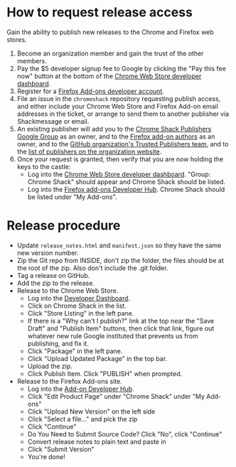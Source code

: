 # How to request release access

Gain the ability to publish new releases to the Chrome and Firefox web stores.

1. Become an organization member and gain the trust of the other members.
1. Pay the $5 developer signup fee to Google by clicking the "Pay this fee now" button at the bottom of the [Chrome Web Store developer dashboard](https://chrome.google.com/webstore/developer/dashboard).
1. Register for a [Firefox Add-ons developer account](https://addons.mozilla.org/en-US/developers/).
1. File an issue in the `chromeshack` repository requesting publish access, and either include your Chrome Web Store and Firefox Add-on email addresses in the ticket, or arrange to send them to another publisher via Shackmessage or email.
1. An existing publisher will add you to the [Chrome Shack Publishers Google Group](https://groups.google.com/forum/#!forum/chrome-shack-publishers) as an owner, and to the [Firefox add-on authors](https://addons.mozilla.org/en-US/developers/addon/chromeshack/ownership) as an owner, and to the [GitHub organization's Trusted Publishers team](https://github.com/orgs/latestchatty/teams/trusted-publishers), and to the [list of publishers on the organization website](https://github.com/latestchatty/latestchatty.github.io/blob/master/index.md).
1. Once your request is granted, then verify that you are now holding the keys to the castle:
    - Log into the  [Chrome Web Store developer dashboard](https://chrome.google.com/webstore/developer/dashboard).  "Group: Chrome Shack" should appear and Chrome Shack should be listed.
    - Log into the [Firefox add-ons Developer Hub](https://addons.mozilla.org/en-US/developers/).  Chrome Shack should be listed under "My Add-ons".

# Release procedure

- Update `release_notes.html` and `manifest.json` so they have the same new version number.
- Zip the Git repo from INSIDE, don't zip the folder, the files should be at the root of the zip.  Also don't include the .git folder.
- Tag a release on GitHub.
- Add the zip to the release.
- Release to the Chrome Web Store.
    - Log into the [Developer Dashboard](https://chrome.google.com/u/2/webstore/devconsole/).
    - Click on Chrome Shack in the list.
    - Click "Store Listing" in the left pane.
    - If there is a "Why can't I publish?" link at the top near the "Save Draft" and "Publish Item" buttons, then click that link, figure out whatever new rule Google instituted that prevents us from publishing, and fix it.
    - Click "Package" in the left pane.
    - Click "Upload Updated Package" in the top bar.
    - Upload the zip.
    - Click Publish Item.  Click "PUBLISH" when prompted.
- Release to the Firefox Add-ons site.
    - Log into the [Add-on Developer Hub](https://addons.mozilla.org/en-US/developers/).
    - Click "Edit Product Page" under "Chrome Shack" under "My Add-ons"
    - Click "Upload New Version" on the left side
    - Click "Select a file..." and pick the zip
    - Click "Continue"
    - Do You Need to Submit Source Code?  Click "No", click "Continue"
    - Convert release notes to plain text and paste in
    - Click "Submit Version"
    - You're done!



